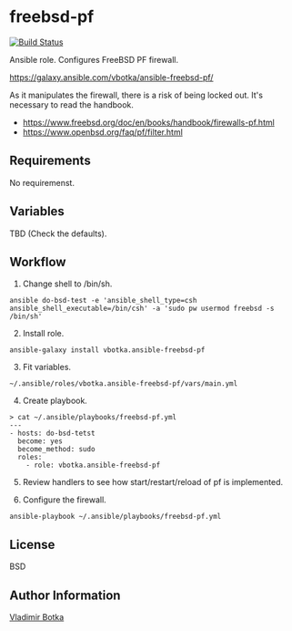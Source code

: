 freebsd-pf
==========

[![Build Status](https://travis-ci.org/vbotka/ansible-freebsd-pf.svg?branch=master)](https://travis-ci.org/vbotka/ansible-freebsd-pf)

Ansible role. Configures FreeBSD PF firewall.

https://galaxy.ansible.com/vbotka/ansible-freebsd-pf/

As it manipulates the firewall, there is a risk of being locked
out. It's necessary to read the handbook.
- https://www.freebsd.org/doc/en/books/handbook/firewalls-pf.html
- https://www.openbsd.org/faq/pf/filter.html


Requirements
------------

No requiremenst.


Variables
---------

TBD (Check the defaults).


Workflow
--------

1) Change shell to /bin/sh.

```
ansible do-bsd-test -e 'ansible_shell_type=csh ansible_shell_executable=/bin/csh' -a 'sudo pw usermod freebsd -s /bin/sh'
```

2) Install role.

```
ansible-galaxy install vbotka.ansible-freebsd-pf
```

3) Fit variables.

```
~/.ansible/roles/vbotka.ansible-freebsd-pf/vars/main.yml
```

4) Create playbook.

```
> cat ~/.ansible/playbooks/freebsd-pf.yml
---
- hosts: do-bsd-tetst
  become: yes
  become_method: sudo
  roles:
    - role: vbotka.ansible-freebsd-pf
```

5) Review handlers to see how start/restart/reload of pf is implemented.

6) Configure the firewall.

```
ansible-playbook ~/.ansible/playbooks/freebsd-pf.yml
```


License
-------

BSD


Author Information
------------------

[Vladimir Botka](https://botka.link)
